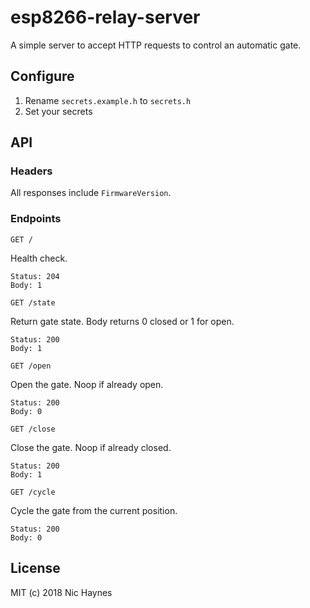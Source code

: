 # esp8266-relay-server

A simple server to accept HTTP requests to control an automatic gate.

## Configure

1. Rename `secrets.example.h` to `secrets.h`
2. Set your secrets

## API

### Headers

All responses include `FirmwareVersion`.

### Endpoints

`GET /`

Health check.

    Status: 204
    Body: 1

`GET /state`

Return gate state. Body returns 0 closed or 1 for open.

    Status: 200
    Body: 1

`GET /open`

Open the gate. Noop if already open.

    Status: 200
    Body: 0

`GET /close`

Close the gate. Noop if already closed.

    Status: 200
    Body: 1

`GET /cycle`

Cycle the gate from the current position.

    Status: 200
    Body: 0

## License

MIT (c) 2018 Nic Haynes

